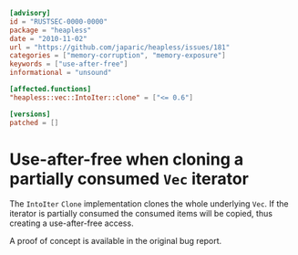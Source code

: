 ```toml
[advisory]
id = "RUSTSEC-0000-0000"
package = "heapless"
date = "2010-11-02"
url = "https://github.com/japaric/heapless/issues/181"
categories = ["memory-corruption", "memory-exposure"]
keywords = ["use-after-free"]
informational = "unsound"

[affected.functions]
"heapless::vec::IntoIter::clone" = ["<= 0.6"]

[versions]
patched = []
```

# Use-after-free when cloning a partially consumed `Vec` iterator

The `IntoIter` `Clone` implementation clones the whole underlying `Vec`.
If the iterator is partially consumed the consumed items will be copied, thus creating a use-after-free access.

A proof of concept is available in the original bug report.
